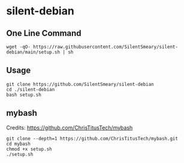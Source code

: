# silent-debian
## One Line Command
```
wget -qO- https://raw.githubusercontent.com/SilentSmeary/silent-debian/main/setup.sh | sh
```
## Usage
```
git clone https://github.com/SilentSmeary/silent-debian
cd ./silent-debian
bash setup.sh
```
## mybash
Credits: https://github.com/ChrisTitusTech/mybash
```
git clone --depth=1 https://github.com/ChrisTitusTech/mybash.git
cd mybash
chmod +x setup.sh
./setup.sh
```
